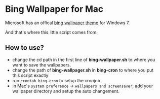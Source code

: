 Bing Wallpaper for Mac
=====================

Microsoft has an offical [bing wallpaper theme](http://windows.microsoft.com/en-US/windows/downloads/bing-dynamic-theme) for Windows 7.

And that's where this little script comes from.

How to use?
-----------

* change the cd path in the first line of **bing-wallpaper.sh** to where you want to save the wallpapers.
* change the path of **bing-wallpager.sh** in **bing-cron** to where you put this script exactly 
* run `crontab bing-cron` to setup the cronjob.
* in Mac's `system preference` -> `wallpapers and screensaver`, add your wallpaper directory and setup the auto changement.
